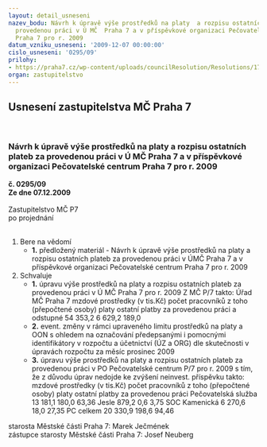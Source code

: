 ```yaml
---
layout: detail_usneseni
nazev_bodu: Návrh k úpravě výše prostředků na platy  a rozpisu ostatních plateb za
  provedenou práci v Ú MČ  Praha 7 a v příspěvkové organizaci Pečovatelské centrum
  Praha 7 pro r. 2009
datum_vzniku_usneseni: '2009-12-07 00:00:00'
cislo_usneseni: '0295/09'
prilohy:
- https://praha7.cz/wp-content/uploads/councilResolution/Resolutions/17867/5-09-usneseni1080_09r.doc
organ: zastupitelstvo
---
```

<div id="ucUsn_pList" class="usn">
	<span><h2>Usnesení zastupitelstva MČ Praha 7 </h2>
<br></span><div class="standBody">
<span><h3>Návrh k úpravě výše prostředků na platy  a rozpisu ostatních plateb za provedenou práci v Ú MČ  Praha 7 a v příspěvkové organizaci Pečovatelské centrum Praha 7 pro r. 2009</h3></span><div class="center">
		<strong>č. 0295/09</strong><br>
	</div>
<div class="center">
		<strong>Ze dne 07.12.2009</strong><br><br>
	</div>Zastupitelstvo MČ P7<br> po projednání<br><br><ol>
<li>Bere na vědomí<ul><li>
<strong>1.</strong> předložený materiál - Návrh k úpravě výše prostředků na platy a rozpisu ostatních plateb za provedenou práci v ÚMČ Praha 7 a v příspěvkové organizaci Pečovatelské centrum Praha 7 pro r. 2009</li></ul>
</li>
<li>Schvaluje<ul>
<li>
<strong>1.</strong> úpravu výše prostředků na platy a rozpisu ostatních plateb za provedenou práci v  Ú MČ Praha 7 pro r. 2009 Z MČ P/7 takto:                                                                         Úřad MČ Praha 7                                                                                                               mzdové prostředky (v tis.Kč)	                                                  počet pracovníků z toho	                                                                            (přepočtené osoby) platy	      ostatní platby za provedenou práci a odstupné                                 54 353,2	                                             6 629,2	                                  189,0	</li>
<li>
<strong>2.</strong> event. změny v rámci upraveného limitu prostředků na platy a OON s ohledem na označování předepsanými i pomocnými identifikátory v rozpočtu a účetnictví (ÚZ a ORG) dle skutečnosti v úpravách rozpočtu za měsíc prosinec 2009</li>
<li>
<strong>3.</strong> úpravu výše prostředků na platy a rozpisu ostatních plateb za provedenou práci v PO Pečovatelské centrum P/7  pro r. 2009 s tím, že z důvodu úprav nedojde ke zvýšení neinvest. příspěvku takto:                                                                                     mzdové prostředky (v tis.Kč)	                                                  počet pracovníků z toho	                                                                            (přepočtené osoby) platy	                                 ostatní platby za provedenou práci                                 Pečovatelská služba   13 181,1   	180,0	                                    63,36                Jesle                                879,2	                0,6	                                      3,75             SOC Kamenická          6 270,6	              18,0	                                     27,35              PC celkem                  20 330,9         	 198,6	                                     94,46	</li>
</ul>
</li>
</ol>starosta Městské části Praha 7: Marek Ječmének<br>zástupce starosty Městské části Praha 7: Josef Neuberg
</div>
</div>
